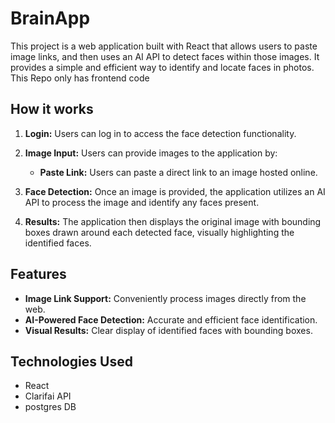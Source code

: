 # BrainApp

This project is a web application built with React that allows users to paste image links, and then uses an AI API to detect faces within those images.  It provides a simple and efficient way to identify and locate faces in photos. This Repo only has frontend code

## How it works

1. **Login:** Users can log in to access the face detection functionality.

2. **Image Input:**  Users can provide images to the application by:
    * **Paste Link:** Users can paste a direct link to an image hosted online.

3. **Face Detection:** Once an image is provided, the application utilizes an AI API to process the image and identify any faces present.

4. **Results:** The application then displays the original image with bounding boxes drawn around each detected face, visually highlighting the identified faces.

## Features

* **Image Link Support:**  Conveniently process images directly from the web.
* **AI-Powered Face Detection:**  Accurate and efficient face identification.
* **Visual Results:** Clear display of identified faces with bounding boxes.

## Technologies Used

* React
* Clarifai API
* postgres DB
